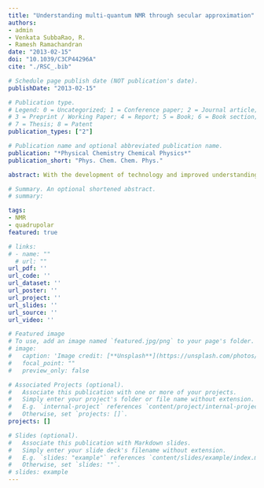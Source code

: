 ```yaml
---
title: "Understanding multi-quantum NMR through secular approximation"
authors:
- admin
- Venkata SubbaRao, R.
- Ramesh Ramachandran
date: "2013-02-15"
doi: "10.1039/C3CP44296A"
cite: "./RSC_.bib"

# Schedule page publish date (NOT publication's date).
publishDate: "2013-02-15"

# Publication type.
# Legend: 0 = Uncategorized; 1 = Conference paper; 2 = Journal article;
# 3 = Preprint / Working Paper; 4 = Report; 5 = Book; 6 = Book section;
# 7 = Thesis; 8 = Patent
publication_types: ["2"]

# Publication name and optional abbreviated publication name.
publication: "*Physical Chemistry Chemical Physics*"
publication_short: "Phys. Chem. Chem. Phys."

abstract: With the development of technology and improved understanding of nuclear spin–spin interactions and their behavior in static/oscillating magnetic fields, NMR spectroscopy has emerged as a powerful tool for characterizing molecular structure in a wide range of systems of chemical, physical and biological relevance. Here in this article, we revisit the important connection between “Secular-Approximation” (a well-known fundamental concept) and NMR spectroscopy. Employing recent experimental results as the background, an alternate interpretation of the secular approximation is presented for describing and understanding the nuances of Multi-Quantum (MQ) NMR spectroscopy of quadrupolar nuclei. Since MQ NMR spectroscopy of quadrupolar nuclei forms the basis of the structural characterization of inorganic solids and clusters, we believe that the analytic theory presented herein would be beneficial both in the understanding and design of MQ NMR experiments. Additionally, the analytic results are corroborated with rigorous numerical simulations and could be employed in the quantitative interpretation of experimental results.

# Summary. An optional shortened abstract.
# summary:

tags:
- NMR
- quadrupolar
featured: true

# links:
# - name: ""
  # url: ""
url_pdf: ''
url_code: ''
url_dataset: ''
url_poster: ''
url_project: ''
url_slides: ''
url_source: ''
url_video: ''

# Featured image
# To use, add an image named `featured.jpg/png` to your page's folder.
# image:
#   caption: 'Image credit: [**Unsplash**](https://unsplash.com/photos/jdD8gXaTZsc)'
#   focal_point: ""
#   preview_only: false

# Associated Projects (optional).
#   Associate this publication with one or more of your projects.
#   Simply enter your project's folder or file name without extension.
#   E.g. `internal-project` references `content/project/internal-project/index.md`.
#   Otherwise, set `projects: []`.
projects: []

# Slides (optional).
#   Associate this publication with Markdown slides.
#   Simply enter your slide deck's filename without extension.
#   E.g. `slides: "example"` references `content/slides/example/index.md`.
#   Otherwise, set `slides: ""`.
# slides: example
---
```


<!-- {{% alert note %}}
Click the *Cite* button above to demo the feature to enable visitors to import publication metadata into their reference management software.
{{% /alert %}}

{{% alert note %}}
Click the *Slides* button above to demo Academic's Markdown slides feature.
{{% /alert %}} -->

<!-- Supplementary notes can be added here, including [code and math](https://sourcethemes.com/academic/docs/writing-markdown-latex/). -->
